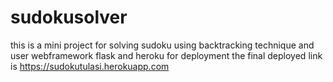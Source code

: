 # sudokusolver
this is a mini project for solving sudoku using backtracking technique and user webframework flask and heroku for deployment
the final deployed link is
https://sudokutulasi.herokuapp.com
